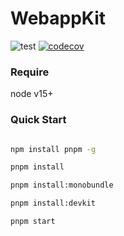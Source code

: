 # WebappKit

![test](https://github.com/querycap/webappkit/workflows/test/badge.svg)
[![codecov](https://codecov.io/gh/querycap/webappkit/branch/master/graph/badge.svg)](https://codecov.io/gh/querycap/devkit)

### Require

node v15+

### Quick Start

```bash

npm install pnpm -g

pnpm install

pnpm install:monobundle

pnpm install:devkit

pnpm start
```

